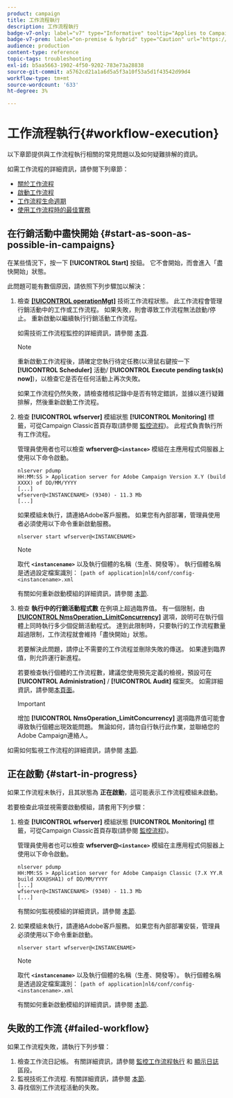 ```yaml
---
product: campaign
title: 工作流程執行
description: 工作流程執行
badge-v7-only: label="v7" type="Informative" tooltip="Applies to Campaign Classic v7 only"
badge-v7-prem: label="on-premise & hybrid" type="Caution" url="https://experienceleague.adobe.com/docs/campaign-classic/using/installing-campaign-classic/architecture-and-hosting-models/hosting-models-lp/hosting-models.html?lang=en" tooltip="Applies to on-premise and hybrid deployments only"
audience: production
content-type: reference
topic-tags: troubleshooting
exl-id: b5aa5663-1902-4f50-9202-783e73a28838
source-git-commit: a5762cd21a1a6d5a5f3a10f53a5d1f43542d99d4
workflow-type: tm+mt
source-wordcount: '633'
ht-degree: 3%

---
```


# 工作流程執行{#workflow-execution}



以下章節提供與工作流程執行相關的常見問題以及如何疑難排解的資訊。

如需工作流程的詳細資訊，請參閱下列章節：

* [關於工作流程](../../workflow/using/about-workflows.md)
* [啟動工作流程](../../workflow/using/starting-a-workflow.md)
* [工作流程生命週期](../../workflow/using/workflow-life-cycle.md)
* [使用工作流程時的最佳實務](../../workflow/using/workflow-best-practices.md)

## 在行銷活動中盡快開始 {#start-as-soon-as-possible-in-campaigns}

在某些情況下，按一下 **[!UICONTROL Start]** 按鈕。 它不會開始，而會進入「盡快開始」狀態。

此問題可能有數個原因，請依照下列步驟加以解決：

1. 檢查 [**[!UICONTROL operationMgt]**](../../workflow/using/about-technical-workflows.md) 技術工作流程狀態。 此工作流程會管理行銷活動中的工作或工作流程。 如果失敗，則會導致工作流程無法啟動/停止。 重新啟動以繼續執行行銷活動工作流程。

   如需技術工作流程監控的詳細資訊，請參閱 [本頁](../../workflow/using/monitoring-technical-workflows.md).

   >[!NOTE]
   >
   >重新啟動工作流程後，請確定您執行待定任務(以滑鼠右鍵按一下 **[!UICONTROL Scheduler]** 活動/ **[!UICONTROL Execute pending task(s) now]**)，以檢查它是否在任何活動上再次失敗。

   如果工作流程仍然失敗，請檢查稽核記錄中是否有特定錯誤，並據以進行疑難排解，然後重新啟動工作流程。

1. 檢查 **[!UICONTROL wfserver]** 模組狀態 **[!UICONTROL Monitoring]** 標籤，可從Campaign Classic首頁存取(請參閱 [監控流程](../../production/using/monitoring-processes.md))。 此程式負責執行所有工作流程。

   管理員使用者也可以檢查 **wfserver@`<instance>`** 模組在主應用程式伺服器上使用以下命令啟動。

   ```
   nlserver pdump
   HH:MM:SS > Application server for Adobe Campaign Version X.Y (build XXXX) of DD/MM/YYYY
   [...]
   wfserver@<INSTANCENAME> (9340) - 11.3 Mb
   [...]
   ```

   如果模組未執行，請連絡Adobe客戶服務。 如果您有內部部署，管理員使用者必須使用以下命令重新啟動服務。

   ```
   nlserver start wfserver@<INSTANCENAME>
   ```

   >[!NOTE]
   >
   >取代 **`<instancename>`** 以及執行個體的名稱（生產、開發等）。 執行個體名稱是透過設定檔案識別：
   >`[path of application]nl6/conf/config-<instancename>.xml`

   有關如何重新啟動模組的詳細資訊，請參閱 [本節](../../production/using/usual-commands.md#module-launch-commands).

1. 檢查 **執行中的行銷活動程式數** 在例項上超過臨界值。 有一個限制，由 [**[!UICONTROL NmsOperation_LimitConcurrency]**](../../installation/using/configuring-campaign-options.md#campaign-e-workflow-management) 選項，說明可在執行個體上同時執行多少個促銷活動程式。 達到此限制時，只要執行的工作流程數量超過限制，工作流程就會維持「盡快開始」狀態。

   若要解決此問題，請停止不需要的工作流程並刪除失敗的傳送。 如果達到臨界值，則允許運行新進程。

   若要檢查執行個體的工作流程數，建議您使用預先定義的檢視，預設可在 **[!UICONTROL Administration]** / **[!UICONTROL Audit]** 檔案夾。 如需詳細資訊，請參閱[本頁面](../../workflow/using/monitoring-workflow-execution.md#filtering-workflows-status)。

   >[!IMPORTANT]
   >
   >增加 **[!UICONTROL NmsOperation_LimitConcurrency]** 選項臨界值可能會導致執行個體出現效能問題。 無論如何，請勿自行執行此作業，並聯絡您的Adobe Campaign連絡人。

如需如何監視工作流程的詳細資訊，請參閱 [本節](../../workflow/using/monitoring-workflow-execution.md).

## 正在啟動 {#start-in-progress}

如果工作流程未執行，且其狀態為 **正在啟動**，這可能表示工作流程模組未啟動。

若要檢查此項並視需要啟動模組，請套用下列步驟：

1. 檢查 **[!UICONTROL wfserver]** 模組狀態 **[!UICONTROL Monitoring]** 標籤，可從Campaign Classic首頁存取(請參閱 [監控流程](../../production/using/monitoring-processes.md))。

   管理員使用者也可以檢查 **wfserver@`<instance>`** 模組在主應用程式伺服器上使用以下命令啟動。

   ```
   nlserver pdump
   HH:MM:SS > Application server for Adobe Campaign Classic (7.X YY.R build XXX@SHA1) of DD/MM/YYYY
   [...]
   wfserver@<INSTANCENAME> (9340) - 11.3 Mb
   [...]
   ```

   有關如何監視模組的詳細資訊，請參閱 [本節](../../production/using/usual-commands.md#monitoring-commands-).

1. 如果模組未執行，請連絡Adobe客戶服務。 如果您有內部部署安裝，管理員必須使用以下命令重新啟動。

   ```
   nlserver start wfserver@<INSTANCENAME>
   ```

   >[!NOTE]
   >
   >取代 **`<instancename>`** 以及執行個體的名稱（生產、開發等）。 執行個體名稱是透過設定檔案識別：
   >`[path of application]nl6/conf/config-<instancename>.xml`

   有關如何重新啟動模組的詳細資訊，請參閱 [本節](../../production/using/usual-commands.md#module-launch-commands).

## 失敗的工作流 {#failed-workflow}

如果工作流程失敗，請執行下列步驟：

1. 檢查工作流日記帳。 有關詳細資訊，請參閱 [監控工作流程執行](../../workflow/using/monitoring-workflow-execution.md) 和 [顯示日誌](../../workflow/using/monitoring-workflow-execution.md#displaying-logs) 區段。
1. 監視技術工作流程. 有關詳細資訊，請參閱 [本節](../../workflow/using/monitoring-technical-workflows.md).
1. 尋找個別工作流程活動的失敗。
